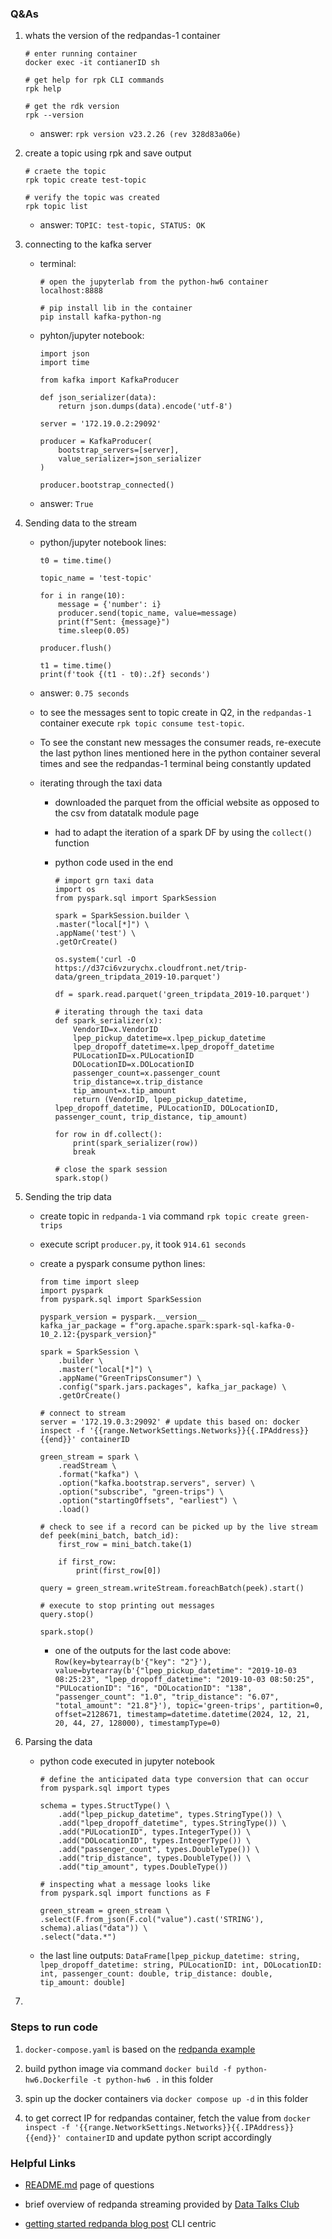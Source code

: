 ### Q&As

1. whats the version of the redpandas-1 container 

    ```
    # enter running container 
    docker exec -it contianerID sh

    # get help for rpk CLI commands
    rpk help 

    # get the rdk version 
    rpk --version
    ```

    - answer: `rpk version v23.2.26 (rev 328d83a06e)`

2. create a topic using rpk and save output 

    ```
    # craete the topic 
    rpk topic create test-topic

    # verify the topic was created 
    rpk topic list
    ```

    - answer: `TOPIC: test-topic, STATUS: OK`

3. connecting to the kafka server 

    - terminal:

        ```
        # open the jupyterlab from the python-hw6 container
        localhost:8888

        # pip install lib in the container 
        pip install kafka-python-ng
        ```
    
    - pyhton/jupyter notebook:

        ```
        import json
        import time 

        from kafka import KafkaProducer

        def json_serializer(data):
            return json.dumps(data).encode('utf-8')

        server = '172.19.0.2:29092'

        producer = KafkaProducer(
            bootstrap_servers=[server],
            value_serializer=json_serializer
        )

        producer.bootstrap_connected()
        ```

    - answer: `True`

4. Sending data to the stream 

    - python/jupyter notebook lines:

        ```
        t0 = time.time()

        topic_name = 'test-topic'

        for i in range(10):
            message = {'number': i}
            producer.send(topic_name, value=message)
            print(f"Sent: {message}")
            time.sleep(0.05)

        producer.flush()

        t1 = time.time()
        print(f'took {(t1 - t0):.2f} seconds')
        ```

    - answer: `0.75 seconds`

    - to see the messages sent to topic create in Q2, in the `redpandas-1` container execute `rpk topic consume test-topic`. 
    
    - To see the constant new messages the consumer reads, re-execute the last python lines mentioned here in the python container several times and see the redpandas-1 terminal being constantly updated

    - iterating through the taxi data

        + downloaded the parquet from the official website as opposed to the csv from datatalk module page

        + had to adapt the iteration of a spark DF by using the `collect()` function 

        + python code used in the end 

            ```
            # import grn taxi data 
            import os 
            from pyspark.sql import SparkSession

            spark = SparkSession.builder \
            .master("local[*]") \
            .appName('test') \
            .getOrCreate()

            os.system('curl -O https://d37ci6vzurychx.cloudfront.net/trip-data/green_tripdata_2019-10.parquet')

            df = spark.read.parquet('green_tripdata_2019-10.parquet')

            # iterating through the taxi data 
            def spark_serializer(x):
                VendorID=x.VendorID
                lpep_pickup_datetime=x.lpep_pickup_datetime
                lpep_dropoff_datetime=x.lpep_dropoff_datetime
                PULocationID=x.PULocationID
                DOLocationID=x.DOLocationID
                passenger_count=x.passenger_count
                trip_distance=x.trip_distance
                tip_amount=x.tip_amount
                return (VendorID, lpep_pickup_datetime, lpep_dropoff_datetime, PULocationID, DOLocationID, passenger_count, trip_distance, tip_amount)

            for row in df.collect():
                print(spark_serializer(row))
                break
                
            # close the spark session 
            spark.stop()
            ```

5. Sending the trip data 

    - create topic in `redpanda-1` via command `rpk topic create green-trips`   

    -  execute script `producer.py`, it took `914.61 seconds`

    - create a pyspark consume python lines:

        ```
        from time import sleep
        import pyspark
        from pyspark.sql import SparkSession

        pyspark_version = pyspark.__version__
        kafka_jar_package = f"org.apache.spark:spark-sql-kafka-0-10_2.12:{pyspark_version}"

        spark = SparkSession \
            .builder \
            .master("local[*]") \
            .appName("GreenTripsConsumer") \
            .config("spark.jars.packages", kafka_jar_package) \
            .getOrCreate()

        # connect to stream 
        server = '172.19.0.3:29092' # update this based on: docker inspect -f '{{range.NetworkSettings.Networks}}{{.IPAddress}}{{end}}' containerID

        green_stream = spark \
            .readStream \
            .format("kafka") \
            .option("kafka.bootstrap.servers", server) \
            .option("subscribe", "green-trips") \
            .option("startingOffsets", "earliest") \
            .load()

        # check to see if a record can be picked up by the live stream
        def peek(mini_batch, batch_id):
            first_row = mini_batch.take(1)

            if first_row:
                print(first_row[0])

        query = green_stream.writeStream.foreachBatch(peek).start()

        # execute to stop printing out messages 
        query.stop()

        spark.stop()
        ```

        + one of the outputs for the last code above: `Row(key=bytearray(b'{"key": "2"}'), value=bytearray(b'{"lpep_pickup_datetime": "2019-10-03 08:25:23", "lpep_dropoff_datetime": "2019-10-03 08:50:25", "PULocationID": "16", "DOLocationID": "138", "passenger_count": "1.0", "trip_distance": "6.07", "total_amount": "21.8"}'), topic='green-trips', partition=0, offset=2128671, timestamp=datetime.datetime(2024, 12, 21, 20, 44, 27, 128000), timestampType=0)`

6. Parsing the data 

    - python code executed in jupyter notebook 

        ```
        # define the anticipated data type conversion that can occur 
        from pyspark.sql import types

        schema = types.StructType() \
            .add("lpep_pickup_datetime", types.StringType()) \
            .add("lpep_dropoff_datetime", types.StringType()) \
            .add("PULocationID", types.IntegerType()) \
            .add("DOLocationID", types.IntegerType()) \
            .add("passenger_count", types.DoubleType()) \
            .add("trip_distance", types.DoubleType()) \
            .add("tip_amount", types.DoubleType())

        # inspecting what a message looks like 
        from pyspark.sql import functions as F

        green_stream = green_stream \
        .select(F.from_json(F.col("value").cast('STRING'), schema).alias("data")) \
        .select("data.*")
        ```
    - the last line outputs: `DataFrame[lpep_pickup_datetime: string, lpep_dropoff_datetime: string, PULocationID: int, DOLocationID: int, passenger_count: double, trip_distance: double, tip_amount: double]`

7. 


### Steps to run code 

1. `docker-compose.yaml` is based on the [redpanda example](https://github.com/DataTalksClub/data-engineering-zoomcamp/blob/main/06-streaming/python/redpanda_example/docker-compose.yaml)

2. build python image via command `docker build -f python-hw6.Dockerfile -t python-hw6 .` in this folder 

3. spin up the docker containers via `docker compose up -d` in this folder 

4. to get correct IP for redpandas container, fetch the value from `docker inspect -f '{{range.NetworkSettings.Networks}}{{.IPAddress}}{{end}}' containerID` and update python script accordingly

### Helpful Links 

* [README.md](https://github.com/DataTalksClub/data-engineering-zoomcamp/blob/main/cohorts/2024/06-streaming/homework.md) page of questions 

* brief overview of redpanda streaming provided by [Data Talks Club](https://github.com/DataTalksClub/data-engineering-zoomcamp/tree/main/06-streaming/python/redpanda_example)

* [getting started redpanda blog post](https://www.redpanda.com/blog/get-started-rpk-manage-streaming-data-clusters) CLI centric 


